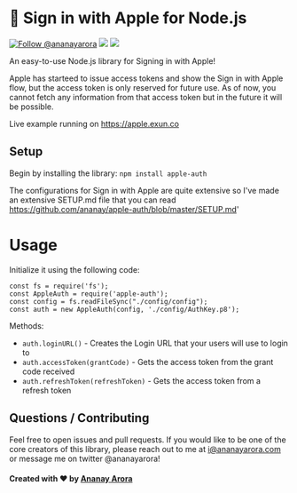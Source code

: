 #  Sign in with Apple for Node.js

<a href="https://twitter.com/intent/follow?screen_name=ananayarora"><img src="https://img.shields.io/twitter/follow/ananayarora.svg?label=Follow%20@ananayarora" alt="Follow @ananayarora"></img></a>
<img src="https://img.shields.io/npm/dt/apple-auth.svg"></img>
<img src="https://img.shields.io/npm/v/apple-auth.svg"></img>
</p>

An easy-to-use Node.js library for Signing in with Apple!

Apple has starteed to issue access tokens and show the Sign in with Apple flow, but the access token is only reserved for future use. As of now, you cannot fetch any information from that access token but in the future it will be possible.

Live example running on <a href="https://apple.exun.co">https://apple.exun.co</a>

## Setup

Begin by installing the library:
```npm install apple-auth```

The configurations for Sign in with Apple are quite extensive so I've made an extensive SETUP.md file that you can read
https://github.com/ananay/apple-auth/blob/master/SETUP.md'

# Usage

Initialize it using the following code:
```
const fs = require('fs');
const AppleAuth = require('apple-auth');
const config = fs.readFileSync("./config/config");
const auth = new AppleAuth(config, './config/AuthKey.p8');
```

Methods:
- ```auth.loginURL()``` - Creates the Login URL that your users will use to login to
- ```auth.accessToken(grantCode)``` - Gets the access token from the grant code received
- ```auth.refreshToken(refreshToken)``` - Gets the access token from a refresh token


## Questions / Contributing

Feel free to open issues and pull requests. If you would like to be one of the core creators of this library, please reach out to me at i@ananayarora.com or message me on twitter @ananayarora!

<h4> Created with ❤️ by <a href="https://ananayarora.com">Ananay Arora</a></h4>
